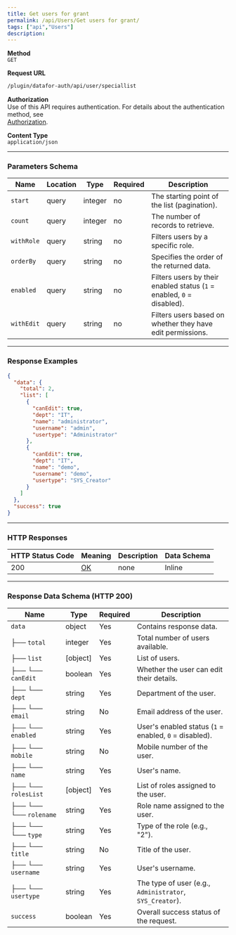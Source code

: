 ```yaml
---
title: Get users for grant
permalink: /api/Users/Get users for grant/
tags: ["api","Users"]
description: 
---
```


**Method**  
`GET`

**Request URL**
```html
/plugin/datafor-auth/api/user/speciallist
```

**Authorization**  
Use of this API requires authentication. For details about the authentication method, see  
[Authorization](/api/index/#_5-authentication-security).

**Content Type**  
`application/json`

---

### **Parameters Schema**

| Name       | Location | Type     | Required | Description |
|------------|----------|----------|----------|-------------|
| `start`    | query    | integer  | no       | The starting point of the list (pagination). |
| `count`    | query    | integer  | no       | The number of records to retrieve. |
| `withRole` | query    | string   | no       | Filters users by a specific role. |
| `orderBy`  | query    | string   | no       | Specifies the order of the returned data. |
| `enabled`  | query    | string   | no       | Filters users by their enabled status (`1` = enabled, `0` = disabled). |
| `withEdit` | query    | string   | no       | Filters users based on whether they have edit permissions. |

---

### **Response Examples**

```json
{
  "data": {
    "total": 2,
    "list": [
      {
        "canEdit": true,
        "dept": "IT",
        "name": "administrator",
        "username": "admin",
        "usertype": "Administrator"
      },
      {
        "canEdit": true,
        "dept": "IT",
        "name": "demo",
        "username": "demo",
        "usertype": "SYS_Creator"
      }
    ]
  },
  "success": true
}
```

---

### **HTTP Responses**

| HTTP Status Code | Meaning                                                                  | Description | Data Schema |
|------------------|--------------------------------------------------------------------------|-------------|-------------|
| 200              | [OK](https://tools.ietf.org/html/rfc7231#section-6.3.1)                  | none        | Inline      |

---

### **Response Data Schema (HTTP 200)**

| Name           | Type    | Required | Description                            |
|----------------|---------|----------|----------------------------------------|
| `data`         | object  | Yes      | Contains response data.                |
| ├── `total`    | integer | Yes      | Total number of users available.       |
| ├── `list`     | [object]| Yes      | List of users.                         |
| ├── └── `canEdit` | boolean | Yes   | Whether the user can edit their details. |
| ├── └── `dept` | string  | Yes      | Department of the user.                |
| ├── └── `email`| string  | No       | Email address of the user.             |
| ├── └── `enabled` | string | Yes    | User's enabled status (`1` = enabled, `0` = disabled). |
| ├── └── `mobile` | string | No      | Mobile number of the user.             |
| ├── └── `name`  | string  | Yes      | User's name.                           |
| ├── └── `rolesList` | [object] | Yes  | List of roles assigned to the user.    |
| ├── └── └── `rolename` | string  | Yes  | Role name assigned to the user.        |
| ├── └── └── `type` | string   | Yes   | Type of the role (e.g., "2").          |
| ├── └── `title` | string  | No       | Title of the user.                     |
| ├── └── `username` | string | Yes    | User's username.                       |
| ├── └── `usertype` | string | Yes    | The type of user (e.g., `Administrator`, `SYS_Creator`). |
| `success`       | boolean | Yes      | Overall success status of the request. |
